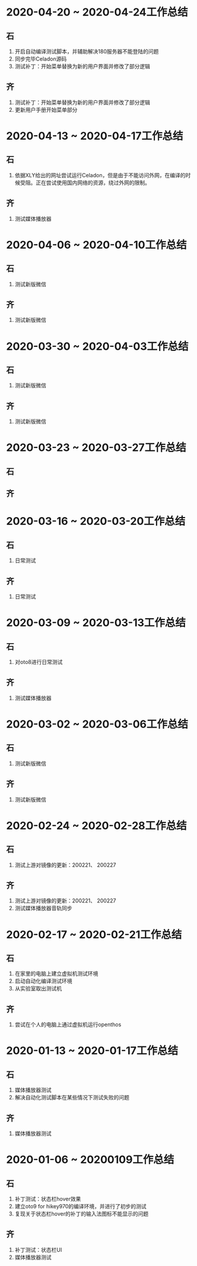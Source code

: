 # 2020-04-20 ~ 2020-04-24工作总结

## 石

1. 开启自动编译测试脚本，并辅助解决180服务器不能登陆的问题
2. 同步完毕Celadon源码
3. 测试补丁：开始菜单替换为新的用户界面并修改了部分逻辑

## 齐
1. 测试补丁：开始菜单替换为新的用户界面并修改了部分逻辑
2. 更新用户手册开始菜单部分
      
# 2020-04-13 ~ 2020-04-17工作总结

## 石

1. 依据XLY给出的网址尝试运行Celadon，但是由于不能访问外网，在编译的时候受阻。正在尝试使用国内网络的资源，绕过外网的限制。

## 齐
1. 测试媒体播放器

# 2020-04-06 ~ 2020-04-10工作总结

## 石

1. 测试新版微信

## 齐
1. 测试新版微信

# 2020-03-30 ~ 2020-04-03工作总结

## 石

1. 测试新版微信

## 齐
1. 测试新版微信

# 2020-03-23 ~ 2020-03-27工作总结

## 石

## 齐

# 2020-03-16 ~ 2020-03-20工作总结

## 石

1. 日常测试

## 齐
1. 日常测试

# 2020-03-09 ~ 2020-03-13工作总结

## 石

1. 对oto8进行日常测试

## 齐
1. 测试媒体播放器

# 2020-03-02 ~ 2020-03-06工作总结

## 石

1. 测试新版微信

## 齐
1. 测试新版微信

# 2020-02-24 ~ 2020-02-28工作总结

## 石

1. 测试上游对镜像的更新：200221、 200227

## 齐
1. 测试上游对镜像的更新：200221、 200227
2. 测试媒体播放器音轨同步

# 2020-02-17 ~ 2020-02-21工作总结

## 石

1. 在家里的电脑上建立虚拟机测试环境
2. 启动自动化编译测试环境
3. 从实验室取出测试机

## 齐
1. 尝试在个人的电脑上通过虚拟机运行openthos

# 2020-01-13 ~ 2020-01-17工作总结

## 石

1. 媒体播放器测试
2. 解决自动化测试脚本在某些情况下测试失败的问题

## 齐
1. 媒体播放器测试

# 2020-01-06 ~ 20200109工作总结

## 石

1. 补丁测试：状态栏hover效果
2. 建立oto9 for hikey970的编译环境，并进行了初步的测试
3. 复现关于状态栏hover的补丁的输入法图标不能显示的问题

## 齐
1. 补丁测试：状态栏UI
2. 媒体播放器测试
